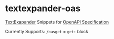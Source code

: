 # textexpander-oas
[TextExapander](https://textexpander.com/) Snippets for [OpenAPI Specification](https://github.com/OAI/OpenAPI-Specification)

Currently Supports:
`/oasget` = `get:` block
